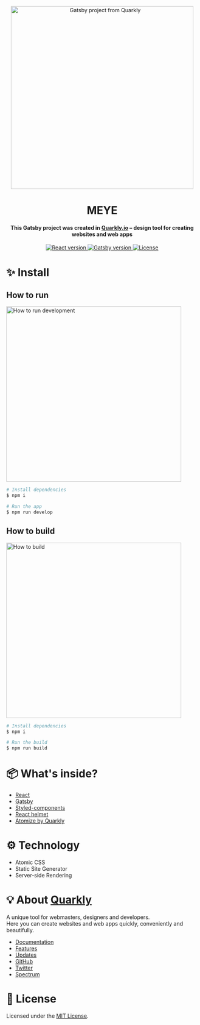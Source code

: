 <p align="center">
  <img src="http://uploads.quarkly.io/readme/gatsby/readme-quarkly-and-gatsby.png" width="480px" alt="Gatsby project from Quarkly">
</p>

<h1 align="center">MEYE</h1>

<h4 align="center">This Gatsby project was created in <a href="https://quarkly.io/" target="_blank">Quarkly.io</a> – design tool for creating websites and web apps</h4>


<p align="center">
  <a href="https://reactjs.org/">
    <img src="https://badgen.net/badge/React/16.13.0/cyan" alt="React version" />
  </a>
  <a href="https://www.gatsbyjs.org/">
    <img src="https://badgen.net/badge/Gatsby/2.23.12/purple" alt="Gatsby version" />
  </a>
  
  <a href="./LICENSE">
    <img src="https://badgen.net/badge/license/MIT/blue" alt="License">
  </a>
</p>


# ✨ Install

## How to run

<img src="http://uploads.quarkly.io/readme/gatsby/how-to-run-gatsby-project.gif" width="460px" alt="How to run development">

```bash
# Install dependencies
$ npm i

# Run the app
$ npm run develop
```

## How to build

<img src="http://uploads.quarkly.io/readme/gatsby/how-to-build-gatsby-project.gif" width="460px" alt="How to build">

```bash
# Install dependencies
$ npm i

# Run the build
$ npm run build
```

# 📦 What's inside?

- [React](https://reactjs.org/)
- [Gatsby](https://www.gatsbyjs.org/)
- [Styled-components](https://styled-components.com/)
- [React helmet](https://github.com/nfl/react-helmet)
- [Atomize by Quarkly](https://atomize.quarkly.io/)

# ⚙️ Technology

- Atomic CSS
- Static Site Generator
- Server-side Rendering

# 💡 About [Quarkly](https://quarkly.io)
<p>
A unique tool for webmasters, designers and developers.
<br>
Here you can create websites and web apps quickly, conveniently and beautifully.
</p>

- [Documentation](https://quarkly.io/docs)
- [Features](https://quarkly.io/features)
- [Updates](https://quarkly.io/updates)
- [GitHub](https://github.com/quarkly)
- [Twitter](https://twitter.com/quarklyapp)
- [Spectrum](https://spectrum.chat/quarkly)

# 📝 License
Licensed under the [MIT License](./LICENSE).